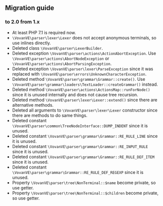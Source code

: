 Migration guide
---------------

### to 2.0 from 1.x

*   At least PHP 7.1 is required now.
*   `\VovanVE\parser\lexer\Lexer` does not accept anonymous terminals,
    so use inlines directly.
*   Deleted class `\VovanVE\parser\LexerBuilder`.
*   Deleted exception `\VovanVE\parser\actions\ActionAbortException`.
    Use `\VovanVE\parser\actions\AbortNodeException`
    or `\VovanVE\parser\actions\AbortParsingException`.
*   Deleted exception `\VovanVE\parser\lexer\ParseException`
    since it was replaced with
    `\VovanVE\parser\errors\UnknownCharacterException`.
*   Deleted method `\VovanVE\parser\grammar\Grammar::create()`.
    Use `\VovanVE\parser\grammar\loaders\TextLoader::createGrammar()`
    instead.
*   Deleted method `\VovanVE\parser\actions\ActionsMap::runForNode()`
    since it is unused internally and does not cause tree recursion.
*   Deleted method `\VovanVE\parser\lexer\Lexer::extend()`
    since there are alternative methods.
*   Deleted all arguments to `\VovanVE\parser\lexer\Lexer` constructor
    since there are methods to do same things.
*   Deleted constant `\VovanVE\parser\common\TreeNodeInterface::DUMP_INDENT`
    since it is unused.
*   Deleted constant `\VovanVE\parser\grammar\Grammar::RE_RULE_LINE`
    since it is unused.
*   Deleted constant `\VovanVE\parser\grammar\Grammar::RE_INPUT_RULE`
    since it is unused.
*   Deleted constant `\VovanVE\parser\grammar\Grammar::RE_RULE_DEF_ITEM`
    since it is unused.
*   Deleted constant `\VovanVE\parser\grammar\Grammar::RE_RULE_DEF_REGEXP`
    since it is unused.
*   Property `\VovanVE\parser\tree\NonTerminal::$name` become private,
    so use getter.
*   Property `\VovanVE\parser\tree\NonTerminal::$children` become private,
    so use getter.
